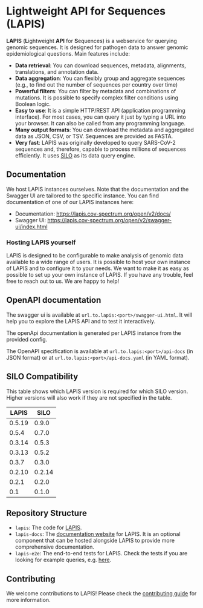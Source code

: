 # Lightweight API for Sequences (LAPIS)

**LAPIS** (**L**ightweight **API** for **S**equences) is a webservice for querying genomic sequences.
It is designed for pathogen data to answer genomic epidemiological questions.
Main features include:

* **Data retrieval**: You can download sequences, metadata, alignments, translations, and annotation data.
* **Data aggregation**: You can flexibly group and aggregate sequences
  (e.g., to find out the number of sequences per country over time)
* **Powerful filters**: You can filter by metadata and combinations of mutations.
  It is possible to specify complex filter conditions using Boolean logic.
* **Easy to use**: It is a simple HTTP/REST API (application programming interface).
  For most cases, you can query it just by typing a URL into your browser.
  It can also be called from any programming language.
* **Many output formats**: You can download the metadata and aggregated data as JSON, CSV, or TSV.
  Sequences are provided as FASTA.
* **Very fast**: LAPIS was originally developed to query SARS-CoV-2 sequences
  and, therefore, capable to process millions of sequences efficiently.
  It uses [SILO](https://github.com/GenSpectrum/LAPIS-SILO) as its data query engine.

## Documentation

We host LAPIS instances ourselves.
Note that the documentation and the Swagger UI are tailored to the specific instance.
You can find documentation of one of our LAPIS instances here:

* Documentation: https://lapis.cov-spectrum.org/open/v2/docs/
* Swagger UI: https://lapis.cov-spectrum.org/open/v2/swagger-ui/index.html

### Hosting LAPIS yourself

LAPIS is designed to be configurable to make analysis of genomic data available to a wide range of users.
It is possible to host your own instance of LAPIS and to configure it to your needs.
We want to make it as easy as possible to set up your own instance of LAPIS.
If you have any trouble, feel free to reach out to us.
We are happy to help!

## OpenAPI documentation

The swagger ui is available at `url.to.lapis:<port>/swagger-ui.html`.
It will help you to explore the LAPIS API and to test it interactively.

The openApi documentation is generated per LAPIS instance from the provided config.

The OpenAPI specification is available at `url.to.lapis:<port>/api-docs` (in JSON format) or at
`url.to.lapis:<port>/api-docs.yaml` (in YAML format).

## SILO Compatibility

This table shows which LAPIS version is required for which SILO version.
Higher versions will also work if they are not specified in the table.

| LAPIS  | SILO   |
|--------|--------|
| 0.5.19 | 0.9.0  |
| 0.5.4  | 0.7.0  |
| 0.3.14 | 0.5.3  |
| 0.3.13 | 0.5.2  |
| 0.3.7  | 0.3.0  |
| 0.2.10 | 0.2.14 |
| 0.2.1  | 0.2.0  |
| 0.1    | 0.1.0  |

## Repository Structure

* `lapis`: The code for [LAPIS](lapis/README.md).
* `lapis-docs`: The [documentation website](lapis-docs/README.md) for LAPIS.
  It is an optional component that can be hosted alongside LAPIS to provide more comprehensive documentation.
* `lapis-e2e`: The end-to-end tests for LAPIS.
  Check the tests if you are looking for example queries, e.g. [here](lapis-e2e/test/aggregatedQueries).

## Contributing

We welcome contributions to LAPIS!
Please check the [contributing guide](CONTRIBUTING.md) for more information.
